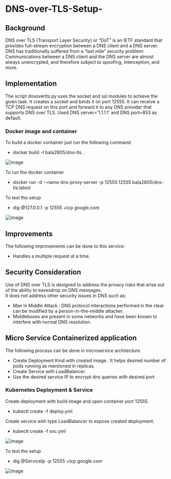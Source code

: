 # DNS-over-TLS-Setup-

## Background
DNS over TLS (Transport Layer Security) or “DoT” is an IETF standard that provides full-stream encryption between a DNS client and a DNS server. DNS has traditionally suffered from a “last mile” security problem: Communications between a DNS client and the DNS server are almost always unencrypted, and therefore subject to spoofing, interception, and more. 

## Implementation
The script dnsovertls.py uses the socket and ssl modules to achieve the given task. 
It creates a socket and binds it on port 12555. It can receive a TCP DNS request on this port and forward it to any DNS provider that supports DNS over TLS.
Used DNS server='1.1.1.1' and DNS port=853 as default.

### Docker image and container
To build a docker container just run the following command
  - docker build -t bala2805/dns-tls .
  
  ![image](https://user-images.githubusercontent.com/47313756/151123823-8fa6442b-06cc-49bb-bb69-a84c4ff3adc5.png)

  
To run the docker container 
  - docker run -d --name dns-proxy-server -p 12555:12555 bala2805/dns-tls:latest

To test the setup
  - dig @127.0.0.1 -p 12555 +tcp google.com
  
  ![image](https://user-images.githubusercontent.com/47313756/151125622-2951264b-923e-40b5-b06c-1b40fc3863f4.png)

## Improvements
The following improvements can be done to this service:
  * Handles a multiple request at a time. 

## Security Consideration
Use of DNS over TLS is designed to address the privacy risks that arise out of the ability to eavesdrop on DNS messages.  
It does not address other security issues in DNS such as:
  - Man in Middle Attack : DNS protocol interactions performed in the clear can be modified by a person-in-the-middle attacker.
  - Middleboxes are present in some networks and have been known to interfere with normal DNS resolution.

## Micro Service Containerized application
The following process can be done in microservice architecture.
  * Create Deployment Kind with created image . It helps desired number of pods running as mentioned in replicas.
  * Create Service with LoadBalancer.
  * Use the desired service IP to encrypt dns queries with desired port

### Kubernetes Deployment & Service
Create deployment with build image and open container port 12555.
  - kubectl create -f deploy.yml

Create service with type LoadBalancer to expose created deployment.
  - kubectl create -f svc.yml
  
  ![image](https://user-images.githubusercontent.com/47313756/151124076-3456389a-91ff-4116-84f1-dcbe100fea5a.png)

To test the setup
  - dig @ServiceIp -p 12555 +tcp google.com
  
  ![image](https://user-images.githubusercontent.com/47313756/151124945-69d2a29d-00b3-4c30-a066-afb3a882d285.png)
